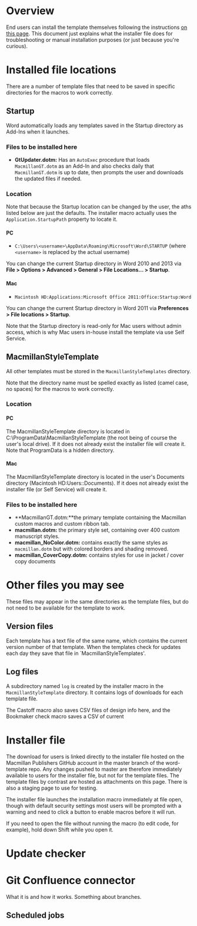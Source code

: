 # Overview
End users can install the template themselves following the instructions [on this page](https://confluence.macmillan.com/display/PBL/Install+the+Macmillan+Template). This document just explains what the installer file does for troubleshooting or manual installation purposes (or just because you're curious).

# Installed file locations
There are a number of template files that need to be saved in specific directories for the macros to work correctly.

## Startup
Word automatically loads any templates saved in the Startup directory  as Add-Ins when it launches. 

### Files to be installed here
* **GtUpdater.dotm:** Has an `AutoExec` procedure that loads `MacmillanGT.dotm` as an Add-In and also checks daily that `MacmillanGT.dotm` is up to date, then prompts the user and downloads the updated files if needed.

### Location
Note that because the Startup location can be changed by the user, the aths listed below are just the defaults. The installer macro actually uses the `Application.StartupPath` property to locate it.

#### PC
* `C:\Users\<username>\AppData\Roaming\Microsoft\Word\STARTUP` (where `<username>` is replaced by the actual username)

You can change the current Startup directory in Word 2010 and 2013 via **File > Options > Advanced > General > File Locations... > Startup**.

#### Mac
* `Macintosh HD:Applications:Microsoft Office 2011:Office:Startup:Word`

You can change the current Startup directory in Word 2011 via **Preferences > File locations > Startup**.

Note that the Startup directory is read-only for Mac users without admin access, which is why Mac users in-house install the template via use Self Service.


## MacmillanStyleTemplate
All other templates must be stored in the `MacmillanStyleTemplates` directory. 

Note that the directory name must be spelled exactly as listed (camel case, no spaces) for the macros to work correctly.


### Location
#### PC
The MacmillanStyleTemplate directory is located in C:\ProgramData\MacmillanStyleTemplate (the root being of course the user's local drive). If it does not already exist the installer file will create it. Note that ProgramData is a hidden directory. 

#### Mac
The MacmillanStyleTemplate directory is located in the user's Documents directory (Macintosh HD:Users:<username>:Documents). If it does not already exist the installer file (or Self Service) will create it. 


### Files to be installed here
* **MacmillanGT.dotm:**the primary template containing the Macmillan custom macros and custom ribbon tab.
* **macmillan.dotm:** the primary style set, containing over 400 custom manuscript styles.
* **macmillan_NoColor.dotm:** contains exactly the same styles as `macmillan.dotm` but with colored borders and shading removed.
* **macmillan_CoverCopy.dotm:** contains styles for use in jacket / cover copy documents


# Other files you may see
These files may appear in the same directories as the template files, but do not need to be available for the template to work.

## Version files
Each template has a text file of the same name, which contains the current version number of that template. When the templates check for updates each day they save that file in `MacmillanStyleTemplates'.

## Log files
A subdirectory named `log` is created by the installer macro in the `MacmillanStyleTemplate` directory. It contains logs of downloads for each template file.

 The Castoff macro also saves CSV files of design info here, and the Bookmaker check macro saves a CSV of current 


# Installer file
The download for users is linked directly to the installer file hosted on the Macmillan Publishers GitHub account in the master branch of the word-template repo. Any changes pushed to master are therefore immediately available to users for the installer file, but not for the template files. The template files by contrast are hosted as attachments on this page. There is also a staging page to use for testing.

The installer file launches the installation macro immediately at file open, though with default security settings most users will be prompted with a warning and need to click a button to enable macros before it will run.

If you need to open the file without running the macro (to edit code, for example), hold down Shift while you open it.


# Update checker


# Git Confluence connector
What it is and how it works.
Something about branches.

## Scheduled jobs

